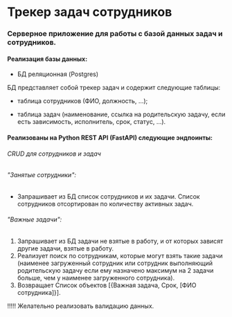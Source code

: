 # Трекер задач сотрудников

### Серверное приложение для работы с базой данных задач и сотрудников. 

#### Реализация базы данных:

+ БД реляционная  (Postgres)

БД представляет собой трекер задач и содержит следующие таблицы:

+ таблица сотрудников (ФИО, должность, ...);

+ таблица задач (наименование, ссылка на родительскую задачу, если есть зависимость, исполнитель, срок, статус, ...).

#### Реализованы на Python REST API (FastAPI) следующие эндпоинты:

###### CRUD для сотрудников и задач
###### "Занятые сотрудники": 
- Запрашивает из БД список сотрудников и их задачи.
Список сотрудников отсортирован по количеству активных задач.
###### "Важные задачи": 
1) Запрашивает из БД задачи не взятые в работу, и от которых зависят другие задачи, взятые в работу.
2) Реализует поиск по сотрудникам, которые могут взять такие задачи 
(наименее загруженный сотрудник или сотрудник выполняющий родительскую задачу если ему назначено 
максимум на 2 задачи больше, чем у наименее загруженного сотрудника).
3) Возвращает Список объектов [{Важная задача, Срок, [ФИО сотрудника]}].
    
   






!!!!! Желательно реализовать валидацию данных.